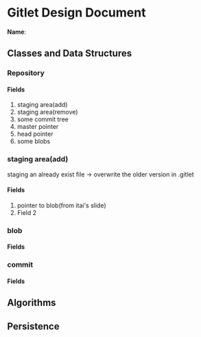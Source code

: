 # Gitlet Design Document

**Name**:

## Classes and Data Structures

### Repository

#### Fields

1. staging area(add)
2. staging area(remove)
3. some commit tree
4. master pointer
5. head pointer
6. some blobs


### staging area(add)
staging an already exist file -> overwrite the older version
in .gitlet
#### Fields

1. pointer to blob(from itai's slide)
2. Field 2

### blob

#### Fields

### commit

#### Fields

## Algorithms

## Persistence

